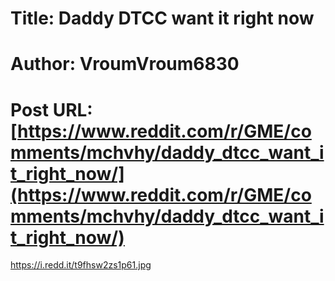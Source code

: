 # Title: Daddy DTCC want it right now
# Author: VroumVroum6830
# Post URL: [https://www.reddit.com/r/GME/comments/mchvhy/daddy_dtcc_want_it_right_now/](https://www.reddit.com/r/GME/comments/mchvhy/daddy_dtcc_want_it_right_now/)


https://i.redd.it/t9fhsw2zs1p61.jpg